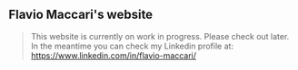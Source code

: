 ## Flavio Maccari's website

> This website is currently on work in progress. Please check out later.
> In the meantime you can check my Linkedin profile at: https://www.linkedin.com/in/flavio-maccari/
